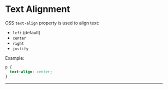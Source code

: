 # Text Alignment

CSS `text-align` property is used to align text:

- `left` (default)
- `center`
- `right`
- `justify`

Example:

```css
p {
  text-align: center;
}
```

---
